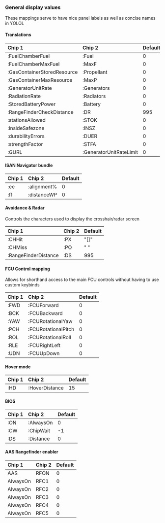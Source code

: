 ### General display values

These mappings serve to have nice panel labels as well as concise names in YOLOL


#### Translations

| Chip 1                        | Chip 2             | Default |
| :---------------------------- | :----------------- | ------- |
| :FuelChamberFuel              | :Fuel              | 0       |
| :FuelChamberMaxFuel           | :MaxF              | 0       |
| :GasContainerStoredResource   | :Propellant        | 0       |
| :GasContainerMaxResource      | :MaxP              | 0       |
| :GeneratorUnitRate            | :Generators        | 0       |
| :RadiationRate                | :Radiators         | 0       |
| :StoredBatteryPower           | :Battery           | 0       |
| :RangeFinderCheckDistance     | :DR                | 995     |
| :stationsAllowed              | :STOK              | 0       |
| :insideSafezone               | :INSZ              | 0       |
| :durabilityErrors             | :DUER              | 0       |
| :strengthFactor               | :STFA              | 0       |
| :GURL                    | :GeneratorUnitRateLimit | 0       |


#### ISAN Navigator bundle

| Chip 1                        | Chip 2             | Default |
| :---------------------------- | :----------------- | ------- |
| :ee                           | :alignment%        | 0       |
| :ff                           | :distanceWP        | 0       |


#### Avoidance & Radar

Controls the characters used to display the crosshair/radar screen

| Chip 1                        | Chip 2             | Default |
| :---------------------------- | :----------------- | ------- |
| :CHHit                        | :PX                | "[]"    |
| :CHMiss                       | :PO                | "  "    |
| :RangeFinderDistance          | :DS                | 995     |     


#### FCU Control mapping

Allows for shorthand access to the main FCU controls without having to use custom keybinds

| Chip 1                        | Chip 2             | Default |
| :---------------------------- | :----------------- | ------- |
| :FWD                          | :FCUForward        | 0       |
| :BCK                          | :FCUBackward       | 0       |
| :YAW                          | :FCURotationalYaw  | 0       |
| :PCH                          | :FCURotationalPitch| 0       |
| :ROL                          | :FCURotationalRoll | 0       |
| :RLE                          | :FCURightLeft      | 0       |
| :UDN                          | :FCUUpDown         | 0       |


#### Hover mode

| Chip 1                        | Chip 2             | Default |
| :---------------------------- | :----------------- | ------- |
| :HD                           | :HoverDistance     | 15      | * doubles as approach distance


#### BIOS

| Chip 1                        | Chip 2             | Default |
| :---------------------------- | :----------------- | ------- |
| :ON                           | :AlwaysOn          | 0       |
| :CW                           | :ChipWait          | -1      |
| :DS                           | :Distance          | 0       |


#### AAS Rangefinder enabler

| Chip 1                        | Chip 2             | Default |
| :---------------------------- | :----------------- | ------- |
| AAS                           | RFON               | 0       |
| AlwaysOn                      | RFC1               | 0       |
| AlwaysOn                      | RFC2               | 0       |
| AlwaysOn                      | RFC3               | 0       |
| AlwaysOn                      | RFC4               | 0       |
| AlwaysOn                      | RFC5               | 0       |
